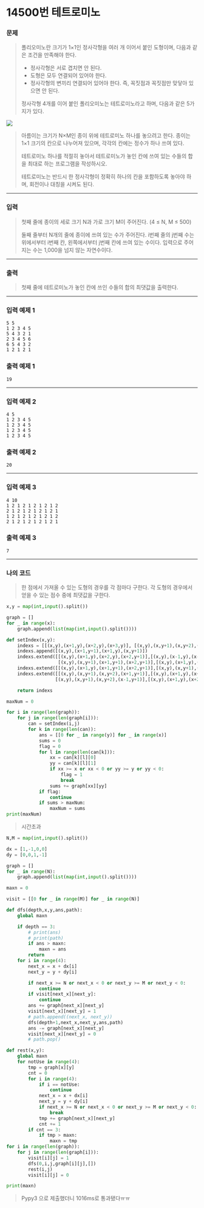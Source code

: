 # 14500번 테트로미노

### 문제

> 폴리오미노란 크기가 1×1인 정사각형을 여러 개 이어서 붙인 도형이며, 다음과 같은 조건을 만족해야 한다.
>
> - 정사각형은 서로 겹치면 안 된다.
> - 도형은 모두 연결되어 있어야 한다.
> - 정사각형의 변끼리 연결되어 있어야 한다. 즉, 꼭짓점과 꼭짓점만 맞닿아 있으면 안 된다.
>
> 정사각형 4개를 이어 붙인 폴리오미노는 테트로미노라고 하며, 다음과 같은 5가지가 있다.

![](https://onlinejudgeimages.s3-ap-northeast-1.amazonaws.com/problem/14500/1.png)

> 아름이는 크기가 N×M인 종이 위에 테트로미노 하나를 놓으려고 한다. 종이는 1×1 크기의 칸으로 나누어져 있으며, 각각의 칸에는 정수가 하나 쓰여 있다.
>
> 테트로미노 하나를 적절히 놓아서 테트로미노가 놓인 칸에 쓰여 있는 수들의 합을 최대로 하는 프로그램을 작성하시오.
>
> 테트로미노는 반드시 한 정사각형이 정확히 하나의 칸을 포함하도록 놓아야 하며, 회전이나 대칭을 시켜도 된다.

---

### 입력

> 첫째 줄에 종이의 세로 크기 N과 가로 크기 M이 주어진다. (4 ≤ N, M ≤ 500)
>
> 둘째 줄부터 N개의 줄에 종이에 쓰여 있는 수가 주어진다. i번째 줄의 j번째 수는 위에서부터 i번째 칸, 왼쪽에서부터 j번째 칸에 쓰여 있는 수이다. 입력으로 주어지는 수는 1,000을 넘지 않는 자연수이다.

---

### 출력

> 첫째 줄에 테트로미노가 놓인 칸에 쓰인 수들의 합의 최댓값을 출력한다.

---

### 입력 예제 1

```
5 5
1 2 3 4 5
5 4 3 2 1
2 3 4 5 6
6 5 4 3 2
1 2 1 2 1
```

### 출력 예제 1

```
19
```

---

### 입력 예제 2

```
4 5
1 2 3 4 5
1 2 3 4 5
1 2 3 4 5
1 2 3 4 5
```

### 출력 예제 2

```
20
```

---

### 입력 예제 3

```
4 10
1 2 1 2 1 2 1 2 1 2
2 1 2 1 2 1 2 1 2 1
1 2 1 2 1 2 1 2 1 2
2 1 2 1 2 1 2 1 2 1
```

### 출력 예제 3

```
7
```

---

### 나의 코드

> 한 점에서 가져올 수 있는 도형의 경우를 각 점마다 구한다. 각 도형의 경우에서 얻을 수 있는 점수 중에 최댓값을 구한다.

```Python
x,y = map(int,input().split())

graph = []
for _ in range(x):
    graph.append(list(map(int,input().split())))

def setIndex(x,y):
    indexs = [[(x,y),(x+1,y),(x+2,y),(x+3,y)], [(x,y),(x,y+1),(x,y+2),(x,y+3)]]
    indexs.append([(x,y),(x+1,y+1),(x+1,y),(x,y+1)])
    indexs.extend([[(x,y),(x+1,y),(x+2,y),(x+2,y+1)],[(x,y),(x-1,y),(x-1,y+1),(x-1,y+2)],
                   [(x,y),(x,y+1),(x+1,y+1),(x+2,y+1)],[(x,y),(x+1,y),(x+1,y-1),(x+1,y-2)]])
    indexs.extend([[(x,y),(x+1,y),(x+1,y+1),(x+2,y+1)],[(x,y),(x,y+1),(x-1,y+1),(x-1,y+2)]])
    indexs.extend([[(x,y),(x,y+1),(x,y+2),(x+1,y+1)],[(x,y),(x+1,y),(x+2,y),(x+1,y-1)],
                  [(x,y),(x,y+1),(x,y+2),(x-1,y+1)],[(x,y),(x+1,y),(x+2,y),(x+1,y+1)]])

    return indexs

maxNum = 0

for i in range(len(graph)):
    for j in range(len(graph[i])):
        can = setIndex(i,j)
        for k in range(len(can)):
            ans = [[0 for _ in range(y)] for _ in range(x)]
            sums = 0
            flag = 0
            for l in range(len(can[k])):
                xx = can[k][l][0]
                yy = can[k][l][1]
                if xx >= x or xx < 0 or yy >= y or yy < 0:
                    flag = 1
                    break
                sums += graph[xx][yy]
            if flag:
                continue
            if sums > maxNum:
                maxNum = sums
print(maxNum)
```

> 시간초과

```Python
N,M = map(int,input().split())

dx = [1,-1,0,0]
dy = [0,0,1,-1]

graph = []
for _ in range(N):
    graph.append(list(map(int,input().split())))

maxn = 0

visit = [[0 for _ in range(M)] for _ in range(N)]

def dfs(depth,x,y,ans,path):
    global maxn

    if depth == 3:
        # print(ans)
        # print(path)
        if ans > maxn:
            maxn = ans
        return
    for i in range(4):
        next_x = x + dx[i]
        next_y = y + dy[i]

        if next_x >= N or next_x < 0 or next_y >= M or next_y < 0:
            continue
        if visit[next_x][next_y]:
            continue
        ans += graph[next_x][next_y]
        visit[next_x][next_y] = 1
        # path.append((next_x, next_y))
        dfs(depth+1,next_x,next_y,ans,path)
        ans -= graph[next_x][next_y]
        visit[next_x][next_y] = 0
        # path.pop()

def rest(x,y):
    global maxn
    for notUse in range(4):
        tmp = graph[x][y]
        cnt = 0
        for i in range(4):
            if i == notUse:
                continue
            next_x = x + dx[i]
            next_y = y + dy[i]
            if next_x >= N or next_x < 0 or next_y >= M or next_y < 0:
                break
            tmp += graph[next_x][next_y]
            cnt += 1
        if cnt == 3:
            if tmp > maxn:
                maxn = tmp
for i in range(len(graph)):
    for j in range(len(graph[i])):
        visit[i][j] = 1
        dfs(0,i,j,graph[i][j],[])
        rest(i,j)
        visit[i][j] = 0

print(maxn)
```

> Pypy3 으로 제출했더니 1016ms로 통과됐다ㅠㅠ





